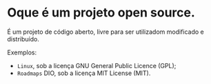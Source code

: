 # Oque é um projeto open source.

É um projeto de código aberto, livre para ser utilizadom modificado e distribuído.

Exemplos:

- `Linux`, sob a licença GNU General Public Licence (GPL);
- `Roadmaps` DIO, sob a licença MIT License (MIT).
